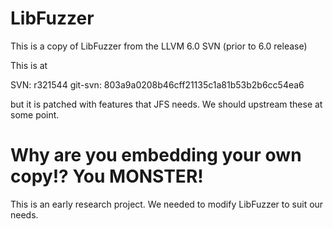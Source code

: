 # LibFuzzer

This is a copy of LibFuzzer from the LLVM 6.0 SVN (prior to 6.0 release)

This is at

SVN: r321544
git-svn: 803a9a0208b46cff21135c1a81b53b2b6cc54ea6

but it is patched with features that JFS needs. We should
upstream these at some point.

# Why are you embedding your own copy!? You MONSTER!

This is an early research project. We needed to modify
LibFuzzer to suit our needs.
